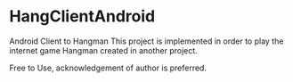 # HangClientAndroid
Android Client to Hangman
This project is implemented in order to play the internet game Hangman created in another project.

Free to Use, acknowledgement of author is preferred.
